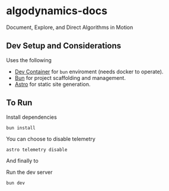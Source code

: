 # algodynamics-docs
Document, Explore, and Direct Algorithms in Motion


## Dev Setup and Considerations

Uses the following
- [Dev Container](https://code.visualstudio.com/docs/remote/containers) for `bun` enviroment (needs docker to operate).
- [Bun](https://bun.red/) for project scaffolding and management.
- [Astro](https://astro.build/) for static site generation.


## To Run

Install dependencies
```
bun install
```

You can choose to disable telemetry

```
astro telemetry disable
```

And finally to 

Run the dev server
```
bun dev
```